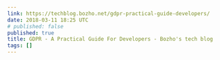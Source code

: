 ```yaml
---
link: https://techblog.bozho.net/gdpr-practical-guide-developers/
date: 2018-03-11 18:25 UTC
# published: false
published: true
title: GDPR - A Practical Guide For Developers - Bozho's tech blog
tags: []
---
```



